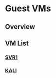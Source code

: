 # Guest VMs

## Overview

## VM List

### [SVR1](https://github.com/Mr3ENTLEY/3ENTLEY-H0M3-LA3/tree/main/Guest-Config/Guest-VMs/SVR1)

### [KALI](https://github.com/Mr3ENTLEY/3ENTLEY-H0M3-LA3/tree/main/Guest-Config/Guest-VMs/KALI)
